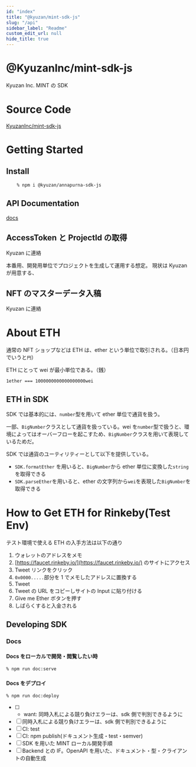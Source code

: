 ```yaml
---
id: "index"
title: "@kyuzan/mint-sdk-js"
slug: "/api"
sidebar_label: "Readme"
custom_edit_url: null
hide_title: true
---
```


# @KyuzanInc/mint-sdk-js

Kyuzan Inc. MINT の SDK

# Source Code

[KyuzanInc/mint-sdk-js](https://github.com/KyuzanInc/mint-sdk-js)

# Getting Started

## Install

```bash
	% npm i @kyuzan/annapurna-sdk-js
```

## API Documentation

[docs](https://kyuzaninc.github.io/mint-sdk-js/)

## AccessToken と ProjectId の取得

Kyuzan に連絡

本番用、開発用単位でプロジェクトを生成して運用する想定。
現状は Kyuzan が用意する、

## NFT のマスターデータ入稿

Kyuzan に連絡

# About ETH

通常の NFT ショップなどは ETH は、ether という単位で取引される。（日本円でいうと`円`）

ETH にとって wei が最小単位である。（銭）

`1ether === 1000000000000000000wei`

## ETH in SDK

SDK では基本的には、`number`型を用いて ether 単位で通貨を扱う。

一部、`BigNumber`クラスとして通貨を扱っている。wei を`number`型で扱うと、環境によってはオーバーフローを起こすため、`BigNumber`クラスを用いて表現しているためだ。

SDK では通貨のユーティリティーとして以下を提供している。

- `SDK.formatEther` を用いると、`BigNumber`から ether 単位に変換した`string`を取得できる
- `SDK.parseEther`を用いると、ether の文字列から`wei`を表現した`BigNumber`を取得できる

# How to Get ETH for Rinkeby(Test Env)

テスト環境で使える ETH の入手方法は以下の通り

1. ウォレットのアドレスをメモ
1. [https://faucet.rinkeby.io/](https://faucet.rinkeby.io/) のサイトにアクセス
1. Tweet リンクをクリック
1. `0x0000.....`部分を 1 でメモしたアドレスに置換する
1. Tweet
1. Tweet の URL をコピーしサイトの Input に貼り付ける
1. Give me Ether ボタンを押す
1. しばらくすると入金される

## Developing SDK

### Docs

#### Docs をローカルで開発・閲覧したい時

```bash
% npm run doc:serve
```

#### Docs をデプロイ

```bash
% npm run doc:deploy
```

- [ ] - want: 同時入札による競り負けエラーは、sdk 側で判別できるように
- [ ] 同時入札による競り負けエラーは、sdk 側で判別できるように
- [ ] CI: test
- [ ] CI: npm publish(ドキュメント生成・test・semver)
- [ ] SDK を用いた MINT ローカル開発手順
- [ ] Backend との IF。OpenAPI を用いた、ドキュメント・型・クライアントの自動生成
